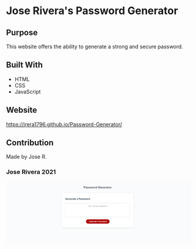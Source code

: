 # Jose Rivera's Password Generator

## Purpose
This website offers the ability to generate a strong and secure password.

## Built With
* HTML
* CSS
* JavaScript

## Website
https://jrera1796.github.io/Password-Generator/

## Contribution
Made by Jose R.

### Jose Rivera 2021

![Password Generator Screenshot](/assets/images/PWGen.png/?raw=true "Password Generator")